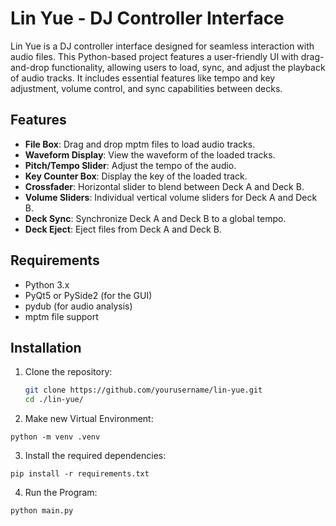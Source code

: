 # Lin Yue - DJ Controller Interface

Lin Yue is a DJ controller interface designed for seamless interaction with audio files. This Python-based project features a user-friendly UI with drag-and-drop functionality, allowing users to load, sync, and adjust the playback of audio tracks. It includes essential features like tempo and key adjustment, volume control, and sync capabilities between decks.

## Features

- **File Box**: Drag and drop mptm files to load audio tracks.
- **Waveform Display**: View the waveform of the loaded tracks.
- **Pitch/Tempo Slider**: Adjust the tempo of the audio.
- **Key Counter Box**: Display the key of the loaded track.
- **Crossfader**: Horizontal slider to blend between Deck A and Deck B.
- **Volume Sliders**: Individual vertical volume sliders for Deck A and Deck B.
- **Deck Sync**: Synchronize Deck A and Deck B to a global tempo.
- **Deck Eject**: Eject files from Deck A and Deck B.

## Requirements

- Python 3.x
- PyQt5 or PySide2 (for the GUI)
- pydub (for audio analysis)
- mptm file support

## Installation

1. Clone the repository:
   ```bash
   git clone https://github.com/yourusername/lin-yue.git
   cd ./lin-yue/
   ```

2. Make new Virtual Environment:
```
python -m venv .venv
```

3. Install the required dependencies:
```
pip install -r requirements.txt
```
4. Run the Program:
```
python main.py
```